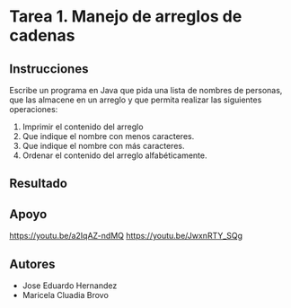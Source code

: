 # Tarea 1. Manejo de arreglos de cadenas

## Instrucciones

Escribe un programa en Java que pida una lista de nombres de personas, que las almacene en un arreglo y que permita realizar las siguientes operaciones:

1. Imprimir el contenido del arreglo
2. Que indique el nombre con menos caracteres.
3. Que indique el nombre con más caracteres.
4. Ordenar el contenido del arreglo alfabéticamente.

## Resultado



## Apoyo
https://youtu.be/a2IqAZ-ndMQ
https://youtu.be/JwxnRTY_SQg

## Autores
- Jose Eduardo Hernandez
- Maricela Cluadia Brovo